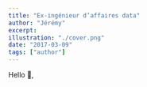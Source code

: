 ```yaml
---
title: "Ex-ingénieur d’affaires data"
author: "Jérémy"
excerpt: 
illustration: "./cover.png"
date: "2017-03-09"
tags: ["author"]
---
```

Hello 🖖,  